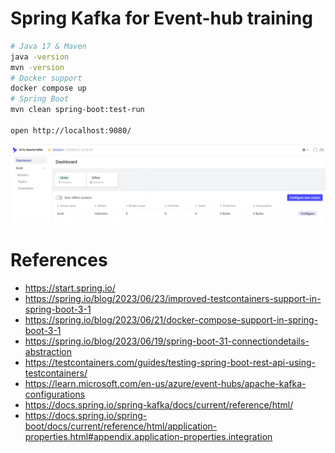 # Spring Kafka for Event-hub training

```bash
# Java 17 & Maven
java -version
mvn -version
# Docker support
docker compose up
# Spring Boot 
mvn clean spring-boot:test-run

open http://localhost:9080/
```

![](expected-result.png)

# References

- https://start.spring.io/
- https://spring.io/blog/2023/06/23/improved-testcontainers-support-in-spring-boot-3-1
- https://spring.io/blog/2023/06/21/docker-compose-support-in-spring-boot-3-1
- https://spring.io/blog/2023/06/19/spring-boot-31-connectiondetails-abstraction
- https://testcontainers.com/guides/testing-spring-boot-rest-api-using-testcontainers/
- https://learn.microsoft.com/en-us/azure/event-hubs/apache-kafka-configurations
- https://docs.spring.io/spring-kafka/docs/current/reference/html/
- https://docs.spring.io/spring-boot/docs/current/reference/html/application-properties.html#appendix.application-properties.integration